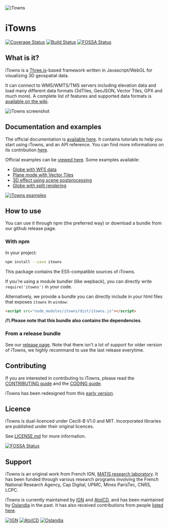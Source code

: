 ![iTowns](https://raw.githubusercontent.com/iTowns/itowns.github.io/master/images/itowns_logo_300x134.png)
# iTowns

[![Coverage Status](https://coveralls.io/repos/github/iTowns/itowns/badge.svg?branch=master)](https://coveralls.io/github/iTowns/itowns?branch=master)
[![Build Status](https://travis-ci.com/iTowns/itowns.svg?branch=master)](https://travis-ci.com/iTowns/itowns)
[![FOSSA Status](https://app.fossa.io/api/projects/git%2Bgithub.com%2Fzarov%2Fitowns.svg?type=shield)](https://app.fossa.io/projects/git%2Bgithub.com%2Fzarov%2Fitowns?ref=badge_shield)

## What is it?

iTowns is a [Three.js](https://threejs.org/)-based framework written in
Javascript/WebGL for visualizing 3D geospatial data.

It can connect to WMS/WMTS/TMS servers including elevation data and load many
different data formats (3dTiles, GeoJSON, Vector Tiles, GPX and much more). A
complete list of features and supported data formats is [available on the
wiki](https://github.com/iTowns/itowns/wiki/Supported-Features).

![iTowns screenshot](https://raw.githubusercontent.com/iTowns/itowns.github.io/master/images/itownsReleaseXS.jpg)

## Documentation and examples

The official documentation is [available
here](http://www.itowns-project.org/itowns/docs/). It contains tutorials to help
you start using iTowns, and an API reference. You can find more informations on
its contribution [here](docs/README.md).

Official examples can be [viewed
here](http://www.itowns-project.org/itowns/examples/). Some examples available:

* [Globe with WFS data](http://www.itowns-project.org/itowns/examples/#source_stream_wfs_3d)
* [Plane mode with Vector Tiles](http://www.itowns-project.org/itowns/examples/#vector_tile_raster_2d)
* [3D effect using scene postprocessing](http://www.itowns-project.org/itowns/examples/#effects-stereo)
* [Globe with split rendering](http://www.itowns-project.org/itowns/examples/#effects_split)

[![iTowns examples](http://www.itowns-project.org/images/montage.jpg)](http://www.itowns-project.org/itowns/examples/)

## How to use

You can use it through npm (the preferred way) or download a bundle from our
github release page.

### With npm

In your project:

```bash
npm install --save itowns
```

This package contains the ES5-compatible sources of iTowns.

If you're using a module bundler (like wepback), you can directly write
`require('itowns')` in your code.

Alternatively, we provide a bundle you can directly include in your html files
that exposes `itowns` in `window`:

```html
<script src="node_modules/itowns/dist/itowns.js"></script>
```

**/!\ Please note that this bundle also contains the dependencies**.

### From a release bundle

See our [release page](https://github.com/iTowns/itowns/releases). Note that
there isn't a lot of support for older version of iTowns, we highly recommand to
use the last release everytime.

## Contributing

If you are interested in contributing to iTowns, please read the [CONTRIBUTING
guide](CONTRIBUTING.md) and the [CODING guide](CODING.md).

iTowns has been redesigned from this [early version](https://github.com/iTowns/itowns-legacy).

## Licence

iTowns is dual-licenced under Cecill-B V1.0 and MIT.
Incorporated libraries are published under their original licences.

See [LICENSE.md](LICENSE.md) for more information.


[![FOSSA Status](https://app.fossa.io/api/projects/git%2Bgithub.com%2Fzarov%2Fitowns.svg?type=large)](https://app.fossa.io/projects/git%2Bgithub.com%2Fzarov%2Fitowns?ref=badge_large)

## Support

iTowns is an original work from French IGN, [MATIS research
laboratory](http://recherche.ign.fr/labos/matis/).  It has been funded through
various research programs involving the French National Research Agency, Cap
Digital, UPMC, Mines ParisTec, CNRS, LCPC.

iTowns is currently maintained by [IGN](http://www.ign.fr) and
[AtolCD](https://www.atolcd.com), and has been maintained by [Oslandia]() in the
past. It has also received contributions from people [listed
here](CONTRIBUTORS.md).

[![IGN](https://raw.githubusercontent.com/iTowns/itowns.github.io/master/images/logo_ign.png)](https://www.ign.fr)
[![AtolCD](https://raw.githubusercontent.com/iTowns/itowns.github.io/master/images/logo_atolcd.jpg)](https://www.atolcd.com)
[![Oslandia](https://raw.githubusercontent.com/iTowns/itowns.github.io/master/images/logo_oslandia.png)](https://www.oslandia.com)